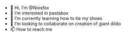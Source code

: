 - 👋 Hi, I’m @Niosfox
- 👀 I’m interested in pastabox
- 🌱 I’m currently learning how to tie my shoes
- 💞️ I’m looking to collaborate on creation of giant dildo
- 📫 How to reach me 

<!---
Niosfox/Niosfox is a ✨ special ✨ repository because its `README.md` (this file) appears on your GitHub profile.
You can click the Preview link to take a look at your changes.
--->
